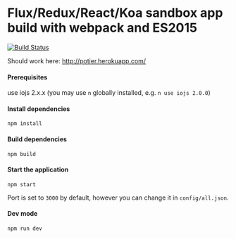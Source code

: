 # Flux/Redux/React/Koa sandbox app build with webpack and ES2015
[![Build Status](https://travis-ci.org/slyg/potier.svg?branch=master)](https://travis-ci.org/slyg/potier)

Should work here: http://potier.herokuapp.com/  

#### Prerequisites

use iojs 2.x.x (you may use `n` globally installed, e.g. `n use iojs 2.0.0`)

#### Install dependencies

`npm install`

#### Build dependencies

`npm build`

#### Start the application

`npm start`

Port is set to `3000` by default, however you can change it in `config/all.json`.

#### Dev mode

`npm run dev`
